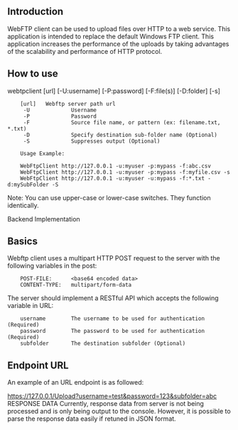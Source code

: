 Introduction
-
WebFTP client can be used to upload files over HTTP to a web service. This application is intended to replace the default Windows FTP client. This application increases the performance of the uploads by taking advantages of the scalability and performance of HTTP protocol.

How to use
--
webtpclient [url] [-U:username] [-P:password] [-F:file(s)] [-D:folder] [-s]

        [url]   Webftp server path url
         -U             Username
         -P             Password
         -F             Source file name, or pattern (ex: filename.txt, *.txt)
         -D             Specify destination sub-folder name (Optional)
         -S             Suppresses output (Optional)
         
        Usage Example:  

        WebFtpClient http://127.0.0.1 -u:myuser -p:mypass -f:abc.csv
        WebFtpClient http://127.0.0.1 -u:myuser -p:mypass -f:myfile.csv -s
        WebFtpClient http://127.0.0.1 -u:myuser -u:mypass -f:*.txt -d:mySubFolder -S
        
Note: You can use upper-case or lower-case switches. They function identically.

Backend Implementation

Basics
--
Webftp client uses a multipart HTTP POST request to the server with the following variables in the post:

        POST-FILE:      <base64 encoded data>
        CONTENT-TYPE:   multipart/form-data
The server should implement a RESTful API which accepts the following variable in URL:

        username        The username to be used for authentication (Required)
        password        The password to be used for authentication (Required)
        subfolder       The destination subfolder (Optional)
        
Endpoint URL
--
An example of an URL endpoint is as followed:

https://127.0.0.1/Upload?username=test&password=123&subfolder=abc
RESPONSE DATA
Currently, response data from server is not being processed and is only being output to the console. However, it is possible to parse the response data easily if retuned in JSON format.
